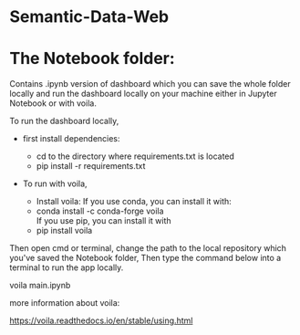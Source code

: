 # Semantic-Data-Web

# The Notebook folder:


Contains .ipynb version of dashboard which you can save the whole folder locally and run the dashboard locally on your machine either in Jupyter Notebook or with voila.

To run the dashboard locally,  
- first install dependencies:
  - cd to the directory where requirements.txt is located
  - pip install -r requirements.txt


- To run with voila, 
  - Install voila:
If you use conda, you can install it with:  
  - conda install -c conda-forge voila  
If you use pip, you can install it with  
  - pip install voila

Then open cmd or terminal, change the path to the local repository which you've saved the Notebook folder, Then type the command below into a terminal to run the app locally.

voila main.ipynb	


more information about voila:

https://voila.readthedocs.io/en/stable/using.html
